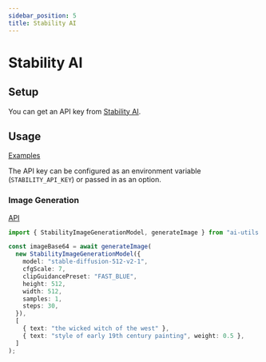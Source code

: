 ```yaml
---
sidebar_position: 5
title: Stability AI
---
```


# Stability AI

## Setup

You can get an API key from [Stability AI](https://platform.stability.ai/docs/getting-started/authentication).

## Usage

[Examples](https://github.com/lgrammel/ai-utils.js/tree/main/examples/basic/src/model-provider/stability)

The API key can be configured as an environment variable (`STABILITY_API_KEY`) or passed in as an option.

### Image Generation

[API](/api/classes/StabilityImageGenerationModel)

```ts
import { StabilityImageGenerationModel, generateImage } from "ai-utils.js";

const imageBase64 = await generateImage(
  new StabilityImageGenerationModel({
    model: "stable-diffusion-512-v2-1",
    cfgScale: 7,
    clipGuidancePreset: "FAST_BLUE",
    height: 512,
    width: 512,
    samples: 1,
    steps: 30,
  }),
  [
    { text: "the wicked witch of the west" },
    { text: "style of early 19th century painting", weight: 0.5 },
  ]
);
```
